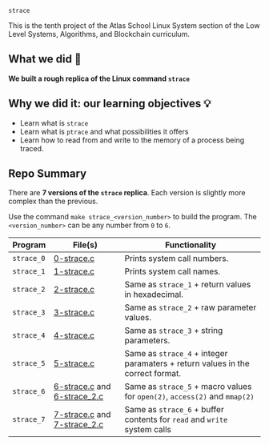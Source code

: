 `strace`

This is the tenth project of the Atlas School Linux System section of the Low Level Systems, Algorithms, and Blockchain curriculum.

## What we did 🤔

**We built a rough replica of the Linux command `strace`**

## Why we did it: our learning objectives 💡

* Learn what is `strace`
* Learn what is `ptrace` and what possibilities it offers
* Learn how to read from and write to the memory of a process being traced.

## Repo Summary

There are **7 versions of the `strace` replica**. Each version is slightly more complex than the previous.

Use the command `make strace_<version_number>` to build the program. The `<version_number>` can be any number from `0` to `6`.

| Program | File(s) | Functionality |
|-|-|-|
| `strace_0` | [0-strace.c](./0-strace.c) | Prints system call numbers. |
| `strace_1` | [1-strace.c](./1-strace.c) | Prints system call names. |
| `strace_2` | [2-strace.c](./2-strace.c) | Same as `strace_1` + return values in hexadecimal. |
| `strace_3` | [3-strace.c](./3-strace.c) | Same as `strace_2` + raw parameter values. |
| `strace_4` | [4-strace.c](./4-strace.c) | Same as `strace_3` + string parameters. |
| `strace_5` | [5-strace.c](./5-strace.c) | Same as `strace_4` + integer paramaters + return values in the correct format. |
| `strace_6` | [6-strace.c](./6-strace.c) and [6-strace_2.c](./6-strace_2.c) | Same as `strace_5` + macro values for `open(2)`, `access(2)` and `mmap(2)` |
| `strace_7` | [7-strace.c](./7-strace.c) and [7-strace_2.c](./7-strace_2.c) | Same as `strace_6` + buffer contents for `read` and `write` system calls |

